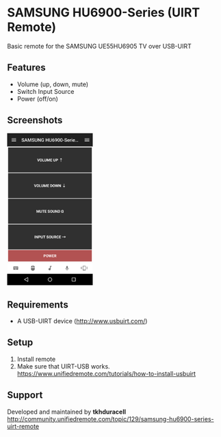 # SAMSUNG HU6900-Series (UIRT Remote)
Basic remote for the SAMSUNG UE55HU6905 TV over USB-UIRT

## Features
* Volume (up, down, mute)
* Switch Input Source
* Power (off/on)

## Screenshots
<img src="screen.png" width="200">

## Requirements
* A USB-UIRT device (http://www.usbuirt.com/)

## Setup
1. Install remote
2. Make sure that UIRT-USB works.
    https://www.unifiedremote.com/tutorials/how-to-install-usbuirt

## Support
Developed and maintained by **tkhduracell**
http://community.unifiedremote.com/topic/129/samsung-hu6900-series-uirt-remote